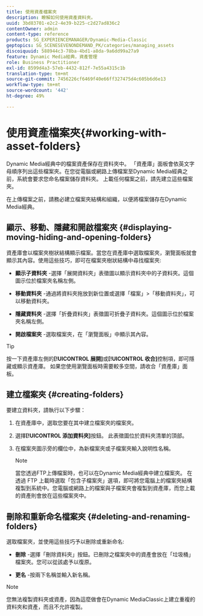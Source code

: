 ```yaml
---
title: 使用資產檔案夾
description: 瞭解如何使用資產資料夾。
uuid: 3bd83701-e2c2-4e39-b225-c2d27ad836c2
contentOwner: admin
content-type: reference
products: SG_EXPERIENCEMANAGER/Dynamic-Media-Classic
geptopics: SG_SCENESEVENONDEMAND_PK/categories/managing_assets
discoiquuid: 588944c3-78ba-4bd1-a8da-9a6dd99a27a9
feature: Dynamic Media經典，資產管理
role: Business Practitioner
exl-id: 8599d4a3-57eb-4432-812f-7e55a4315c1b
translation-type: tm+mt
source-git-commit: 7456226cf6469f40e66ff327475d4c605b6d6e13
workflow-type: tm+mt
source-wordcount: '442'
ht-degree: 49%

---
```


# 使用資產檔案夾{#working-with-asset-folders}

Dynamic Media經典中的檔案資產保存在資料夾中。 「資產庫」面板會依英文字母順序列出這些檔案夾。在您從電腦或網路上傳檔案至Dynamic Media經典之前，系統會要求您命名檔案儲存資料夾。 上載任何檔案之前，請先建立這些檔案夾。

在上傳檔案之前，請務必建立檔案夾結構和組織，以便將檔案儲存在Dynamic Media經典。

## 顯示、移動、隱藏和開啟檔案夾 {#displaying-moving-hiding-and-opening-folders}

資產庫會以檔案夾樹狀結構顯示檔案。當您在資產庫中選取檔案夾，瀏覽面板就會顯示其內容。使用這些技巧，即可在檔案夾樹狀結構中尋找檔案夾:

* **顯示子資料夾** -選擇「展開資料夾」表徵圖以顯示資料夾中的子資料夾。這個圖示位於檔案夾名稱左側。

* **移動資料夾** -通過將資料夾拖放到新位置或選擇「檔案」>「移動資料夾」，可以移動資料夾。

* **隱藏資料夾** -選擇「折疊資料夾」表徵圖可折疊子資料夾。這個圖示位於檔案夾名稱左側。

* **開啟檔案夾** -選取檔案夾，在「瀏覽面板」中顯示其內容。

>[!TIP]
>
>按一下資產庫左側的&#x200B;**[!UICONTROL 展開]**&#x200B;或&#x200B;**[!UICONTROL 收合]**&#x200B;控制項，即可隱藏或顯示資產庫。 如果您使用瀏覽面板時需要較多空間，請收合「資產庫」面板。

## 建立檔案夾 {#creating-folders}

要建立資料夾，請執行以下步驟：

1. 在資產庫中，選取您要在其中建立檔案夾的檔案夾。
1. 選擇&#x200B;**[!UICONTROL 添加資料夾]**&#x200B;按鈕。 此表徵圖位於資料夾清單的頂部。
1. 在檔案夾圖示旁的欄位中，為新檔案夾或子檔案夾輸入說明性名稱。

   >[!NOTE]
   >
   >當您透過FTP上傳檔案時，也可以在Dynamic Media經典中建立檔案夾。 在透過 FTP 上載時選取「包含子檔案夾」選項，即可將您電腦上的檔案夾結構複製到系統中。您電腦或網路上的檔案與子檔案夾會複製到資產庫，而您上載的資產則會放在這些檔案夾中。

## 刪除和重新命名檔案夾  {#deleting-and-renaming-folders}

選取檔案夾，並使用這些技巧予以刪除或重新命名:

* **刪除** -選擇「刪除資料夾」按鈕。已刪除之檔案夾中的資產會放在「垃圾桶」檔案夾。您可以從該處予以復原。

* **更名** -按兩下名稱並輸入新名稱。

>[!NOTE]
>
>您無法複製資料夾或資產，因為這麼做會在Dynamic MediaClassic上建立重複的資料夾和資產，而且不允許複製。
